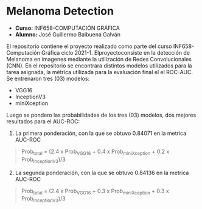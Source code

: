 # Melanoma Detection
* **Curso:** INF658-COMPUTACIÓN GRÁFICA
* **Alumno:** José Guillermo Balbuena Galván

El repositorio contiene el proyecto realizado como parte del curso INF658-Computación Gráfica ciclo 2021-1. Elproyectoconsiste en la detección de Melanoma en imagenes mediante la utilización de Redes Convolucionales (CNN). En el repositorio se encontrara distintos modelos utilizados para la tarea asignada, la métrica utilizada para la evaluación final el el ROC-AUC. Se entrenaron tres (03) modelos:

* VGG16
* InceptionV3
* miniXception

Luego se pondero las probabilidades de los tres (03) modelos, dos mejores resultados para el AUC-ROC:

1. La primera ponderación, con la que se obtuvo 0.84071 en la metrica AUC-ROC

> Prob<sub>total</sub> = (2.4 x Prob<sub>VGG16</sub> + 0.4 x Prob<sub>miniXception</sub> + 0.2 x Prob<sub>InceptionV3</sub>)/3

2. La segunda ponderación, con la que se obtuvo 0.84136 en la metrica AUC-ROC

> Prob<sub>total</sub> = (2.4 x Prob<sub>VGG16</sub> + 0.3 x Prob<sub>miniXception</sub> + 0.3 x Prob<sub>InceptionV3</sub>)/3
